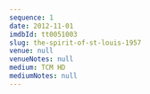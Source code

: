 ```yaml
---
sequence: 1
date: 2012-11-01
imdbId: tt0051003
slug: the-spirit-of-st-louis-1957
venue: null
venueNotes: null
medium: TCM HD
mediumNotes: null
---
```


